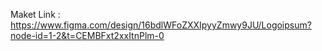 Maket Link : https://www.figma.com/design/16bdlWFoZXXIpyyZmwy9JU/Logoipsum?node-id=1-2&t=CEMBFxt2xxItnPlm-0
